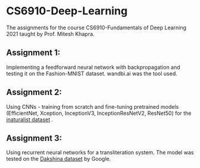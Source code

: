 # CS6910-Deep-Learning
The assignments for the course CS6910-Fundamentals of Deep Learning 2021 taught by Prof. Mitesh Khapra.

## Assignment 1:
Implementing a feedforward neural network with backpropagation and testing it on the Fashion-MNIST dataset. wandbi.ai was the tool used.

## Assignment 2:
Using CNNs - training from scratch and fine-tuning pretrained models (EfficientNet, Xception, InceptionV3, InceptionResNetV2, ResNet50) for the 
[inaturalist dataset](https://storage.googleapis.com/wandb_datasets/nature_12K.zip) .

## Assignment 3:
Using recurrent neural networks for a transliteration system. The model was tested on the [Dakshina dataset](https://github.com/google-research-datasets/dakshina) by Google.
